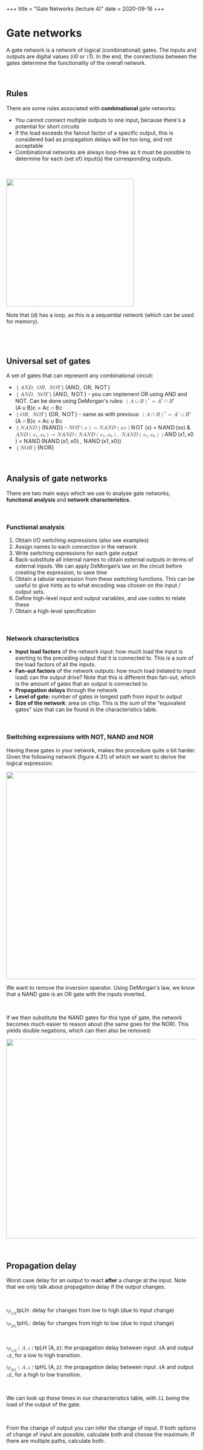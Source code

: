 +++
title = "Gate Networks (lecture 4)"
date = 2020-09-16
+++
<h1 id="gate-networks">Gate networks</h1><p>A gate network is a network of logical (combinational) gates. The inputs and outputs are digital values (<span class="ql-formula" data-value="0">﻿<span contenteditable="false"><span class="katex"><span class="katex-mathml"><math><semantics><mrow><mn>0</mn></mrow><annotation encoding="application/x-tex">0</annotation></semantics></math></span><span class="katex-html" aria-hidden="true"><span class="base"><span class="strut" style="height: 0.64444em; vertical-align: 0em;"></span><span class="mord">0</span></span></span></span></span>﻿</span> or <span class="ql-formula" data-value="1">﻿<span contenteditable="false"><span class="katex"><span class="katex-mathml"><math><semantics><mrow><mn>1</mn></mrow><annotation encoding="application/x-tex">1</annotation></semantics></math></span><span class="katex-html" aria-hidden="true"><span class="base"><span class="strut" style="height: 0.64444em; vertical-align: 0em;"></span><span class="mord">1</span></span></span></span></span>﻿</span>). In the end, the connections between the gates determine the functionality of the overall network.</p><p><br></p><h2 id="rules">Rules</h2><p>There are some rules associated with <strong>combinational </strong>gate networks:</p><ul><li>You cannot connect multiple outputs to one input<strong>, </strong>because there's a potential for short circuits</li><li>If the load exceeds the fanout factor of a specific output, this is considered bad as propagation delays will be too long, and not acceptable</li><li>Combinational networks are always loop-free as it must be possible to determine for each (set of) input(s) the corresponding outputs.</li></ul><p><br></p><p><img src="https://i.imgur.com/k5eAnTE.png" width="337"></p><p>Note that (d) has a loop, as this is a sequential network (which can be used for memory).</p><h2 id=""><br></h2><h2 id="universal-set-of-gates">Universal set of gates</h2><p>A set of gates that can represent any combinational circuit:</p><ul><li><span class="ql-formula" data-value="\left\{AND,\ OR,\ NOT\right\}">﻿<span contenteditable="false"><span class="katex"><span class="katex-mathml"><math><semantics><mrow><mo fence="true">{</mo><mi>A</mi><mi>N</mi><mi>D</mi><mo separator="true">,</mo><mtext>&nbsp;</mtext><mi>O</mi><mi>R</mi><mo separator="true">,</mo><mtext>&nbsp;</mtext><mi>N</mi><mi>O</mi><mi>T</mi><mo fence="true">}</mo></mrow><annotation encoding="application/x-tex">\left\{AND,\ OR,\ NOT\right\}</annotation></semantics></math></span><span class="katex-html" aria-hidden="true"><span class="base"><span class="strut" style="height: 1em; vertical-align: -0.25em;"></span><span class="minner"><span class="mopen delimcenter" style="top: 0em;">{</span><span class="mord mathdefault">A</span><span style="margin-right: 0.10903em;" class="mord mathdefault">N</span><span style="margin-right: 0.02778em;" class="mord mathdefault">D</span><span class="mpunct">,</span><span class="mspace" style="margin-right: 0.16666666666666666em;"></span><span class="mspace">&nbsp;</span><span style="margin-right: 0.02778em;" class="mord mathdefault">O</span><span style="margin-right: 0.00773em;" class="mord mathdefault">R</span><span class="mpunct">,</span><span class="mspace" style="margin-right: 0.16666666666666666em;"></span><span class="mspace">&nbsp;</span><span style="margin-right: 0.10903em;" class="mord mathdefault">N</span><span style="margin-right: 0.02778em;" class="mord mathdefault">O</span><span style="margin-right: 0.13889em;" class="mord mathdefault">T</span><span class="mclose delimcenter" style="top: 0em;">}</span></span></span></span></span></span>﻿</span> </li><li><span class="ql-formula" data-value="\left\{AND,\ NOT\right\}">﻿<span contenteditable="false"><span class="katex"><span class="katex-mathml"><math><semantics><mrow><mo fence="true">{</mo><mi>A</mi><mi>N</mi><mi>D</mi><mo separator="true">,</mo><mtext>&nbsp;</mtext><mi>N</mi><mi>O</mi><mi>T</mi><mo fence="true">}</mo></mrow><annotation encoding="application/x-tex">\left\{AND,\ NOT\right\}</annotation></semantics></math></span><span class="katex-html" aria-hidden="true"><span class="base"><span class="strut" style="height: 1em; vertical-align: -0.25em;"></span><span class="minner"><span class="mopen delimcenter" style="top: 0em;">{</span><span class="mord mathdefault">A</span><span style="margin-right: 0.10903em;" class="mord mathdefault">N</span><span style="margin-right: 0.02778em;" class="mord mathdefault">D</span><span class="mpunct">,</span><span class="mspace" style="margin-right: 0.16666666666666666em;"></span><span class="mspace">&nbsp;</span><span style="margin-right: 0.10903em;" class="mord mathdefault">N</span><span style="margin-right: 0.02778em;" class="mord mathdefault">O</span><span style="margin-right: 0.13889em;" class="mord mathdefault">T</span><span class="mclose delimcenter" style="top: 0em;">}</span></span></span></span></span></span>﻿</span> - you can implement OR using AND and NOT. Can be done using DeMorgan's rules: <span class="ql-formula" data-value="\left(A\cup B\right)^c=A^c\cap B^c">﻿<span contenteditable="false"><span class="katex"><span class="katex-mathml"><math><semantics><mrow><msup><mrow><mo fence="true">(</mo><mi>A</mi><mo>∪</mo><mi>B</mi><mo fence="true">)</mo></mrow><mi>c</mi></msup><mo>=</mo><msup><mi>A</mi><mi>c</mi></msup><mo>∩</mo><msup><mi>B</mi><mi>c</mi></msup></mrow><annotation encoding="application/x-tex">\left(A\cup B\right)^c=A^c\cap B^c</annotation></semantics></math></span><span class="katex-html" aria-hidden="true"><span class="base"><span class="strut" style="height: 1.054292em; vertical-align: -0.25em;"></span><span class="minner"><span class="minner"><span class="mopen delimcenter" style="top: 0em;">(</span><span class="mord mathdefault">A</span><span class="mspace" style="margin-right: 0.2222222222222222em;"></span><span class="mbin">∪</span><span class="mspace" style="margin-right: 0.2222222222222222em;"></span><span style="margin-right: 0.05017em;" class="mord mathdefault">B</span><span class="mclose delimcenter" style="top: 0em;">)</span></span><span class="msupsub"><span class="vlist-t"><span class="vlist-r"><span class="vlist" style="height: 0.804292em;"><span class="" style="top: -3.2029em; margin-right: 0.05em;"><span class="pstrut" style="height: 2.7em;"></span><span class="sizing reset-size6 size3 mtight"><span class="mord mathdefault mtight">c</span></span></span></span></span></span></span></span><span class="mspace" style="margin-right: 0.2777777777777778em;"></span><span class="mrel">=</span><span class="mspace" style="margin-right: 0.2777777777777778em;"></span></span><span class="base"><span class="strut" style="height: 0.68333em; vertical-align: 0em;"></span><span class="mord"><span class="mord mathdefault">A</span><span class="msupsub"><span class="vlist-t"><span class="vlist-r"><span class="vlist" style="height: 0.664392em;"><span class="" style="top: -3.063em; margin-right: 0.05em;"><span class="pstrut" style="height: 2.7em;"></span><span class="sizing reset-size6 size3 mtight"><span class="mord mathdefault mtight">c</span></span></span></span></span></span></span></span><span class="mspace" style="margin-right: 0.2222222222222222em;"></span><span class="mbin">∩</span><span class="mspace" style="margin-right: 0.2222222222222222em;"></span></span><span class="base"><span class="strut" style="height: 0.68333em; vertical-align: 0em;"></span><span class="mord"><span style="margin-right: 0.05017em;" class="mord mathdefault">B</span><span class="msupsub"><span class="vlist-t"><span class="vlist-r"><span class="vlist" style="height: 0.664392em;"><span class="" style="top: -3.063em; margin-right: 0.05em;"><span class="pstrut" style="height: 2.7em;"></span><span class="sizing reset-size6 size3 mtight"><span class="mord mathdefault mtight">c</span></span></span></span></span></span></span></span></span></span></span></span>﻿</span></li><li><span class="ql-formula" data-value="\left\{OR,\ NOT\right\}">﻿<span contenteditable="false"><span class="katex"><span class="katex-mathml"><math><semantics><mrow><mo fence="true">{</mo><mi>O</mi><mi>R</mi><mo separator="true">,</mo><mtext>&nbsp;</mtext><mi>N</mi><mi>O</mi><mi>T</mi><mo fence="true">}</mo></mrow><annotation encoding="application/x-tex">\left\{OR,\ NOT\right\}</annotation></semantics></math></span><span class="katex-html" aria-hidden="true"><span class="base"><span class="strut" style="height: 1em; vertical-align: -0.25em;"></span><span class="minner"><span class="mopen delimcenter" style="top: 0em;">{</span><span style="margin-right: 0.02778em;" class="mord mathdefault">O</span><span style="margin-right: 0.00773em;" class="mord mathdefault">R</span><span class="mpunct">,</span><span class="mspace" style="margin-right: 0.16666666666666666em;"></span><span class="mspace">&nbsp;</span><span style="margin-right: 0.10903em;" class="mord mathdefault">N</span><span style="margin-right: 0.02778em;" class="mord mathdefault">O</span><span style="margin-right: 0.13889em;" class="mord mathdefault">T</span><span class="mclose delimcenter" style="top: 0em;">}</span></span></span></span></span></span>﻿</span> - same as with previous: <span class="ql-formula" data-value="\left(A\cap B\right)^c=A^c\cup B^c">﻿<span contenteditable="false"><span class="katex"><span class="katex-mathml"><math><semantics><mrow><msup><mrow><mo fence="true">(</mo><mi>A</mi><mo>∩</mo><mi>B</mi><mo fence="true">)</mo></mrow><mi>c</mi></msup><mo>=</mo><msup><mi>A</mi><mi>c</mi></msup><mo>∪</mo><msup><mi>B</mi><mi>c</mi></msup></mrow><annotation encoding="application/x-tex">\left(A\cap B\right)^c=A^c\cup B^c</annotation></semantics></math></span><span class="katex-html" aria-hidden="true"><span class="base"><span class="strut" style="height: 1.054292em; vertical-align: -0.25em;"></span><span class="minner"><span class="minner"><span class="mopen delimcenter" style="top: 0em;">(</span><span class="mord mathdefault">A</span><span class="mspace" style="margin-right: 0.2222222222222222em;"></span><span class="mbin">∩</span><span class="mspace" style="margin-right: 0.2222222222222222em;"></span><span style="margin-right: 0.05017em;" class="mord mathdefault">B</span><span class="mclose delimcenter" style="top: 0em;">)</span></span><span class="msupsub"><span class="vlist-t"><span class="vlist-r"><span class="vlist" style="height: 0.804292em;"><span class="" style="top: -3.2029em; margin-right: 0.05em;"><span class="pstrut" style="height: 2.7em;"></span><span class="sizing reset-size6 size3 mtight"><span class="mord mathdefault mtight">c</span></span></span></span></span></span></span></span><span class="mspace" style="margin-right: 0.2777777777777778em;"></span><span class="mrel">=</span><span class="mspace" style="margin-right: 0.2777777777777778em;"></span></span><span class="base"><span class="strut" style="height: 0.68333em; vertical-align: 0em;"></span><span class="mord"><span class="mord mathdefault">A</span><span class="msupsub"><span class="vlist-t"><span class="vlist-r"><span class="vlist" style="height: 0.664392em;"><span class="" style="top: -3.063em; margin-right: 0.05em;"><span class="pstrut" style="height: 2.7em;"></span><span class="sizing reset-size6 size3 mtight"><span class="mord mathdefault mtight">c</span></span></span></span></span></span></span></span><span class="mspace" style="margin-right: 0.2222222222222222em;"></span><span class="mbin">∪</span><span class="mspace" style="margin-right: 0.2222222222222222em;"></span></span><span class="base"><span class="strut" style="height: 0.68333em; vertical-align: 0em;"></span><span class="mord"><span style="margin-right: 0.05017em;" class="mord mathdefault">B</span><span class="msupsub"><span class="vlist-t"><span class="vlist-r"><span class="vlist" style="height: 0.664392em;"><span class="" style="top: -3.063em; margin-right: 0.05em;"><span class="pstrut" style="height: 2.7em;"></span><span class="sizing reset-size6 size3 mtight"><span class="mord mathdefault mtight">c</span></span></span></span></span></span></span></span></span></span></span></span>﻿</span></li><li><span class="ql-formula" data-value="\left\{NAND\right\}">﻿<span contenteditable="false"><span class="katex"><span class="katex-mathml"><math><semantics><mrow><mo fence="true">{</mo><mi>N</mi><mi>A</mi><mi>N</mi><mi>D</mi><mo fence="true">}</mo></mrow><annotation encoding="application/x-tex">\left\{NAND\right\}</annotation></semantics></math></span><span class="katex-html" aria-hidden="true"><span class="base"><span class="strut" style="height: 1em; vertical-align: -0.25em;"></span><span class="minner"><span class="mopen delimcenter" style="top: 0em;">{</span><span style="margin-right: 0.10903em;" class="mord mathdefault">N</span><span class="mord mathdefault">A</span><span style="margin-right: 0.10903em;" class="mord mathdefault">N</span><span style="margin-right: 0.02778em;" class="mord mathdefault">D</span><span class="mclose delimcenter" style="top: 0em;">}</span></span></span></span></span></span>﻿</span> - <span class="ql-formula" data-value="NOT\left(x\right)=NAND\left(xx\right)">﻿<span contenteditable="false"><span class="katex"><span class="katex-mathml"><math><semantics><mrow><mi>N</mi><mi>O</mi><mi>T</mi><mrow><mo fence="true">(</mo><mi>x</mi><mo fence="true">)</mo></mrow><mo>=</mo><mi>N</mi><mi>A</mi><mi>N</mi><mi>D</mi><mrow><mo fence="true">(</mo><mi>x</mi><mi>x</mi><mo fence="true">)</mo></mrow></mrow><annotation encoding="application/x-tex">NOT\left(x\right)=NAND\left(xx\right)</annotation></semantics></math></span><span class="katex-html" aria-hidden="true"><span class="base"><span class="strut" style="height: 1em; vertical-align: -0.25em;"></span><span style="margin-right: 0.10903em;" class="mord mathdefault">N</span><span style="margin-right: 0.02778em;" class="mord mathdefault">O</span><span style="margin-right: 0.13889em;" class="mord mathdefault">T</span><span class="mspace" style="margin-right: 0.16666666666666666em;"></span><span class="minner"><span class="mopen delimcenter" style="top: 0em;">(</span><span class="mord mathdefault">x</span><span class="mclose delimcenter" style="top: 0em;">)</span></span><span class="mspace" style="margin-right: 0.2777777777777778em;"></span><span class="mrel">=</span><span class="mspace" style="margin-right: 0.2777777777777778em;"></span></span><span class="base"><span class="strut" style="height: 1em; vertical-align: -0.25em;"></span><span style="margin-right: 0.10903em;" class="mord mathdefault">N</span><span class="mord mathdefault">A</span><span style="margin-right: 0.10903em;" class="mord mathdefault">N</span><span style="margin-right: 0.02778em;" class="mord mathdefault">D</span><span class="mspace" style="margin-right: 0.16666666666666666em;"></span><span class="minner"><span class="mopen delimcenter" style="top: 0em;">(</span><span class="mord mathdefault">x</span><span class="mord mathdefault">x</span><span class="mclose delimcenter" style="top: 0em;">)</span></span></span></span></span></span>﻿</span> &amp; <span class="ql-formula" data-value="AND\left(x_1,x_0\right)=NAND\left(NAND\left(x_1,x_0\right),\ NAND\left(x_1,x_0\right)\right)">﻿<span contenteditable="false"><span class="katex"><span class="katex-mathml"><math><semantics><mrow><mi>A</mi><mi>N</mi><mi>D</mi><mrow><mo fence="true">(</mo><msub><mi>x</mi><mn>1</mn></msub><mo separator="true">,</mo><msub><mi>x</mi><mn>0</mn></msub><mo fence="true">)</mo></mrow><mo>=</mo><mi>N</mi><mi>A</mi><mi>N</mi><mi>D</mi><mrow><mo fence="true">(</mo><mi>N</mi><mi>A</mi><mi>N</mi><mi>D</mi><mrow><mo fence="true">(</mo><msub><mi>x</mi><mn>1</mn></msub><mo separator="true">,</mo><msub><mi>x</mi><mn>0</mn></msub><mo fence="true">)</mo></mrow><mo separator="true">,</mo><mtext>&nbsp;</mtext><mi>N</mi><mi>A</mi><mi>N</mi><mi>D</mi><mrow><mo fence="true">(</mo><msub><mi>x</mi><mn>1</mn></msub><mo separator="true">,</mo><msub><mi>x</mi><mn>0</mn></msub><mo fence="true">)</mo></mrow><mo fence="true">)</mo></mrow></mrow><annotation encoding="application/x-tex">AND\left(x_1,x_0\right)=NAND\left(NAND\left(x_1,x_0\right),\ NAND\left(x_1,x_0\right)\right)</annotation></semantics></math></span><span class="katex-html" aria-hidden="true"><span class="base"><span class="strut" style="height: 1em; vertical-align: -0.25em;"></span><span class="mord mathdefault">A</span><span style="margin-right: 0.10903em;" class="mord mathdefault">N</span><span style="margin-right: 0.02778em;" class="mord mathdefault">D</span><span class="mspace" style="margin-right: 0.16666666666666666em;"></span><span class="minner"><span class="mopen delimcenter" style="top: 0em;">(</span><span class="mord"><span class="mord mathdefault">x</span><span class="msupsub"><span class="vlist-t vlist-t2"><span class="vlist-r"><span class="vlist" style="height: 0.30110799999999993em;"><span class="" style="top: -2.5500000000000003em; margin-left: 0em; margin-right: 0.05em;"><span class="pstrut" style="height: 2.7em;"></span><span class="sizing reset-size6 size3 mtight"><span class="mord mtight">1</span></span></span></span><span class="vlist-s">​</span></span><span class="vlist-r"><span class="vlist" style="height: 0.15em;"><span class=""></span></span></span></span></span></span><span class="mpunct">,</span><span class="mspace" style="margin-right: 0.16666666666666666em;"></span><span class="mord"><span class="mord mathdefault">x</span><span class="msupsub"><span class="vlist-t vlist-t2"><span class="vlist-r"><span class="vlist" style="height: 0.30110799999999993em;"><span class="" style="top: -2.5500000000000003em; margin-left: 0em; margin-right: 0.05em;"><span class="pstrut" style="height: 2.7em;"></span><span class="sizing reset-size6 size3 mtight"><span class="mord mtight">0</span></span></span></span><span class="vlist-s">​</span></span><span class="vlist-r"><span class="vlist" style="height: 0.15em;"><span class=""></span></span></span></span></span></span><span class="mclose delimcenter" style="top: 0em;">)</span></span><span class="mspace" style="margin-right: 0.2777777777777778em;"></span><span class="mrel">=</span><span class="mspace" style="margin-right: 0.2777777777777778em;"></span></span><span class="base"><span class="strut" style="height: 1em; vertical-align: -0.25em;"></span><span style="margin-right: 0.10903em;" class="mord mathdefault">N</span><span class="mord mathdefault">A</span><span style="margin-right: 0.10903em;" class="mord mathdefault">N</span><span style="margin-right: 0.02778em;" class="mord mathdefault">D</span><span class="mspace" style="margin-right: 0.16666666666666666em;"></span><span class="minner"><span class="mopen delimcenter" style="top: 0em;">(</span><span style="margin-right: 0.10903em;" class="mord mathdefault">N</span><span class="mord mathdefault">A</span><span style="margin-right: 0.10903em;" class="mord mathdefault">N</span><span style="margin-right: 0.02778em;" class="mord mathdefault">D</span><span class="mspace" style="margin-right: 0.16666666666666666em;"></span><span class="minner"><span class="mopen delimcenter" style="top: 0em;">(</span><span class="mord"><span class="mord mathdefault">x</span><span class="msupsub"><span class="vlist-t vlist-t2"><span class="vlist-r"><span class="vlist" style="height: 0.30110799999999993em;"><span class="" style="top: -2.5500000000000003em; margin-left: 0em; margin-right: 0.05em;"><span class="pstrut" style="height: 2.7em;"></span><span class="sizing reset-size6 size3 mtight"><span class="mord mtight">1</span></span></span></span><span class="vlist-s">​</span></span><span class="vlist-r"><span class="vlist" style="height: 0.15em;"><span class=""></span></span></span></span></span></span><span class="mpunct">,</span><span class="mspace" style="margin-right: 0.16666666666666666em;"></span><span class="mord"><span class="mord mathdefault">x</span><span class="msupsub"><span class="vlist-t vlist-t2"><span class="vlist-r"><span class="vlist" style="height: 0.30110799999999993em;"><span class="" style="top: -2.5500000000000003em; margin-left: 0em; margin-right: 0.05em;"><span class="pstrut" style="height: 2.7em;"></span><span class="sizing reset-size6 size3 mtight"><span class="mord mtight">0</span></span></span></span><span class="vlist-s">​</span></span><span class="vlist-r"><span class="vlist" style="height: 0.15em;"><span class=""></span></span></span></span></span></span><span class="mclose delimcenter" style="top: 0em;">)</span></span><span class="mspace" style="margin-right: 0.16666666666666666em;"></span><span class="mpunct">,</span><span class="mspace" style="margin-right: 0.16666666666666666em;"></span><span class="mspace">&nbsp;</span><span style="margin-right: 0.10903em;" class="mord mathdefault">N</span><span class="mord mathdefault">A</span><span style="margin-right: 0.10903em;" class="mord mathdefault">N</span><span style="margin-right: 0.02778em;" class="mord mathdefault">D</span><span class="mspace" style="margin-right: 0.16666666666666666em;"></span><span class="minner"><span class="mopen delimcenter" style="top: 0em;">(</span><span class="mord"><span class="mord mathdefault">x</span><span class="msupsub"><span class="vlist-t vlist-t2"><span class="vlist-r"><span class="vlist" style="height: 0.30110799999999993em;"><span class="" style="top: -2.5500000000000003em; margin-left: 0em; margin-right: 0.05em;"><span class="pstrut" style="height: 2.7em;"></span><span class="sizing reset-size6 size3 mtight"><span class="mord mtight">1</span></span></span></span><span class="vlist-s">​</span></span><span class="vlist-r"><span class="vlist" style="height: 0.15em;"><span class=""></span></span></span></span></span></span><span class="mpunct">,</span><span class="mspace" style="margin-right: 0.16666666666666666em;"></span><span class="mord"><span class="mord mathdefault">x</span><span class="msupsub"><span class="vlist-t vlist-t2"><span class="vlist-r"><span class="vlist" style="height: 0.30110799999999993em;"><span class="" style="top: -2.5500000000000003em; margin-left: 0em; margin-right: 0.05em;"><span class="pstrut" style="height: 2.7em;"></span><span class="sizing reset-size6 size3 mtight"><span class="mord mtight">0</span></span></span></span><span class="vlist-s">​</span></span><span class="vlist-r"><span class="vlist" style="height: 0.15em;"><span class=""></span></span></span></span></span></span><span class="mclose delimcenter" style="top: 0em;">)</span></span><span class="mclose delimcenter" style="top: 0em;">)</span></span></span></span></span></span>﻿</span></li><li><span class="ql-formula" data-value="\left\{NOR\right\}">﻿<span contenteditable="false"><span class="katex"><span class="katex-mathml"><math><semantics><mrow><mo fence="true">{</mo><mi>N</mi><mi>O</mi><mi>R</mi><mo fence="true">}</mo></mrow><annotation encoding="application/x-tex">\left\{NOR\right\}</annotation></semantics></math></span><span class="katex-html" aria-hidden="true"><span class="base"><span class="strut" style="height: 1em; vertical-align: -0.25em;"></span><span class="minner"><span class="mopen delimcenter" style="top: 0em;">{</span><span style="margin-right: 0.10903em;" class="mord mathdefault">N</span><span style="margin-right: 0.02778em;" class="mord mathdefault">O</span><span style="margin-right: 0.00773em;" class="mord mathdefault">R</span><span class="mclose delimcenter" style="top: 0em;">}</span></span></span></span></span></span>﻿</span></li></ul><p><br></p><h2 id="analysis-of-gate-networks">Analysis of gate networks</h2><p>There are two main ways which we use to analyse gate networks, <strong>functional analysis</strong> and <strong>network characteristics.</strong></p><p><br></p><h3 id="functional-analysis"><strong>Functional analysis</strong></h3><ol><li>Obtain I/O switching expressions (also see examples)</li><li class="ql-indent-1">Assign names to each connection in the network</li><li class="ql-indent-1">Write switching expressions for each gate output</li><li class="ql-indent-1">Back-substitute all internal names to obtain external outputs in terms of external inputs. We can apply DeMorgan’s law on the circuit before creating the expression, to save time</li><li>Obtain a tabular expression from these switching functions. This can be useful to give hints as to what encoding was chosen on the input / output sets.</li><li>Define high-level input and output variables, and use codes to relate these</li><li>Obtain a high-level specification</li></ol><p><br></p><h3 id="network-characteristics"><strong>Network characteristics</strong></h3><ul><li><strong>Input load factors</strong> of the network input: how much load the input is exerting to the preceding output that it is connected to. This is a sum of the load factors of all the inputs.</li><li><strong>Fan-out factors</strong> of the network outputs: how much load (related to input load) can the output drive? Note that this is different than fan-out, which is the amount of gates that an output is connected to.</li><li><strong>Propagation delays</strong> through the network</li><li><strong>Level of gate:</strong> number of gates in longest path from input to output </li><li><strong>Size of the network</strong>: area on chip. This is the sum of the "equivalent gates" size that can be found in the characteristics table.</li></ul><p><br></p><h3 id="switching-expressions-with-not,-nand-and-nor">Switching expressions with NOT, NAND and NOR</h3><p>Having these gates in your network, makes the procedure quite a bit harder. Given the following network (figure 4.31) of which we want to derive the logical expression:</p><p><img src="https://i.imgur.com/ICrKEs2.png" width="548"></p><p>We want to remove the inversion operator. Using DeMorgan's law, we know that a NAND gate is an OR gate with the inputs inverted.</p><p><br></p><p>If we then substitute the NAND gates for this type of gate, the network becomes much easier to reason about (the same goes for the NOR). This yields double negations, which can then also be removed:</p><p><img src="https://i.imgur.com/tRPTUCX.png" width="527"></p><p><br></p><h2 id="propagation-delay">Propagation delay</h2><p>Worst case delay for an output to react <strong>after</strong> a change at the input. Note that we only talk about propagation delay if the output changes.</p><p><br></p><p><span class="ql-formula" data-value="tp_{LH}">﻿<span contenteditable="false"><span class="katex"><span class="katex-mathml"><math><semantics><mrow><mi>t</mi><msub><mi>p</mi><mrow><mi>L</mi><mi>H</mi></mrow></msub></mrow><annotation encoding="application/x-tex">tp_{LH}</annotation></semantics></math></span><span class="katex-html" aria-hidden="true"><span class="base"><span class="strut" style="height: 0.80952em; vertical-align: -0.19444em;"></span><span class="mord mathdefault">t</span><span class="mord"><span class="mord mathdefault">p</span><span class="msupsub"><span class="vlist-t vlist-t2"><span class="vlist-r"><span class="vlist" style="height: 0.32833099999999993em;"><span class="" style="top: -2.5500000000000003em; margin-left: 0em; margin-right: 0.05em;"><span class="pstrut" style="height: 2.7em;"></span><span class="sizing reset-size6 size3 mtight"><span class="mord mtight"><span class="mord mathdefault mtight">L</span><span style="margin-right: 0.08125em;" class="mord mathdefault mtight">H</span></span></span></span></span><span class="vlist-s">​</span></span><span class="vlist-r"><span class="vlist" style="height: 0.15em;"><span class=""></span></span></span></span></span></span></span></span></span></span>﻿</span>: delay for changes from low to high (due to input change)</p><p><span class="ql-formula" data-value="tp_{HL}">﻿<span contenteditable="false"><span class="katex"><span class="katex-mathml"><math><semantics><mrow><mi>t</mi><msub><mi>p</mi><mrow><mi>H</mi><mi>L</mi></mrow></msub></mrow><annotation encoding="application/x-tex">tp_{HL}</annotation></semantics></math></span><span class="katex-html" aria-hidden="true"><span class="base"><span class="strut" style="height: 0.80952em; vertical-align: -0.19444em;"></span><span class="mord mathdefault">t</span><span class="mord"><span class="mord mathdefault">p</span><span class="msupsub"><span class="vlist-t vlist-t2"><span class="vlist-r"><span class="vlist" style="height: 0.32833099999999993em;"><span class="" style="top: -2.5500000000000003em; margin-left: 0em; margin-right: 0.05em;"><span class="pstrut" style="height: 2.7em;"></span><span class="sizing reset-size6 size3 mtight"><span class="mord mtight"><span style="margin-right: 0.08125em;" class="mord mathdefault mtight">H</span><span class="mord mathdefault mtight">L</span></span></span></span></span><span class="vlist-s">​</span></span><span class="vlist-r"><span class="vlist" style="height: 0.15em;"><span class=""></span></span></span></span></span></span></span></span></span></span>﻿</span>: delay for changes from high to low (due to input change)</p><p><br></p><p><span class="ql-formula" data-value="tp_{LH}\left(A,z\right)">﻿<span contenteditable="false"><span class="katex"><span class="katex-mathml"><math><semantics><mrow><mi>t</mi><msub><mi>p</mi><mrow><mi>L</mi><mi>H</mi></mrow></msub><mrow><mo fence="true">(</mo><mi>A</mi><mo separator="true">,</mo><mi>z</mi><mo fence="true">)</mo></mrow></mrow><annotation encoding="application/x-tex">tp_{LH}\left(A,z\right)</annotation></semantics></math></span><span class="katex-html" aria-hidden="true"><span class="base"><span class="strut" style="height: 1em; vertical-align: -0.25em;"></span><span class="mord mathdefault">t</span><span class="mord"><span class="mord mathdefault">p</span><span class="msupsub"><span class="vlist-t vlist-t2"><span class="vlist-r"><span class="vlist" style="height: 0.32833099999999993em;"><span class="" style="top: -2.5500000000000003em; margin-left: 0em; margin-right: 0.05em;"><span class="pstrut" style="height: 2.7em;"></span><span class="sizing reset-size6 size3 mtight"><span class="mord mtight"><span class="mord mathdefault mtight">L</span><span style="margin-right: 0.08125em;" class="mord mathdefault mtight">H</span></span></span></span></span><span class="vlist-s">​</span></span><span class="vlist-r"><span class="vlist" style="height: 0.15em;"><span class=""></span></span></span></span></span></span><span class="mspace" style="margin-right: 0.16666666666666666em;"></span><span class="minner"><span class="mopen delimcenter" style="top: 0em;">(</span><span class="mord mathdefault">A</span><span class="mpunct">,</span><span class="mspace" style="margin-right: 0.16666666666666666em;"></span><span style="margin-right: 0.04398em;" class="mord mathdefault">z</span><span class="mclose delimcenter" style="top: 0em;">)</span></span></span></span></span></span>﻿</span>: the propagation delay between input <span class="ql-formula" data-value="A">﻿<span contenteditable="false"><span class="katex"><span class="katex-mathml"><math><semantics><mrow><mi>A</mi></mrow><annotation encoding="application/x-tex">A</annotation></semantics></math></span><span class="katex-html" aria-hidden="true"><span class="base"><span class="strut" style="height: 0.68333em; vertical-align: 0em;"></span><span class="mord mathdefault">A</span></span></span></span></span>﻿</span> and output <span class="ql-formula" data-value="z">﻿<span contenteditable="false"><span class="katex"><span class="katex-mathml"><math><semantics><mrow><mi>z</mi></mrow><annotation encoding="application/x-tex">z</annotation></semantics></math></span><span class="katex-html" aria-hidden="true"><span class="base"><span class="strut" style="height: 0.43056em; vertical-align: 0em;"></span><span style="margin-right: 0.04398em;" class="mord mathdefault">z</span></span></span></span></span>﻿</span>, for a low to high transition.</p><p><span class="ql-formula" data-value="tp_{HL}\left(A,z\right)">﻿<span contenteditable="false"><span class="katex"><span class="katex-mathml"><math><semantics><mrow><mi>t</mi><msub><mi>p</mi><mrow><mi>H</mi><mi>L</mi></mrow></msub><mrow><mo fence="true">(</mo><mi>A</mi><mo separator="true">,</mo><mi>z</mi><mo fence="true">)</mo></mrow></mrow><annotation encoding="application/x-tex">tp_{HL}\left(A,z\right)</annotation></semantics></math></span><span class="katex-html" aria-hidden="true"><span class="base"><span class="strut" style="height: 1em; vertical-align: -0.25em;"></span><span class="mord mathdefault">t</span><span class="mord"><span class="mord mathdefault">p</span><span class="msupsub"><span class="vlist-t vlist-t2"><span class="vlist-r"><span class="vlist" style="height: 0.32833099999999993em;"><span class="" style="top: -2.5500000000000003em; margin-left: 0em; margin-right: 0.05em;"><span class="pstrut" style="height: 2.7em;"></span><span class="sizing reset-size6 size3 mtight"><span class="mord mtight"><span style="margin-right: 0.08125em;" class="mord mathdefault mtight">H</span><span class="mord mathdefault mtight">L</span></span></span></span></span><span class="vlist-s">​</span></span><span class="vlist-r"><span class="vlist" style="height: 0.15em;"><span class=""></span></span></span></span></span></span><span class="mspace" style="margin-right: 0.16666666666666666em;"></span><span class="minner"><span class="mopen delimcenter" style="top: 0em;">(</span><span class="mord mathdefault">A</span><span class="mpunct">,</span><span class="mspace" style="margin-right: 0.16666666666666666em;"></span><span style="margin-right: 0.04398em;" class="mord mathdefault">z</span><span class="mclose delimcenter" style="top: 0em;">)</span></span></span></span></span></span>﻿</span>: the propagation delay between input <span class="ql-formula" data-value="A">﻿<span contenteditable="false"><span class="katex"><span class="katex-mathml"><math><semantics><mrow><mi>A</mi></mrow><annotation encoding="application/x-tex">A</annotation></semantics></math></span><span class="katex-html" aria-hidden="true"><span class="base"><span class="strut" style="height: 0.68333em; vertical-align: 0em;"></span><span class="mord mathdefault">A</span></span></span></span></span>﻿</span> and output <span class="ql-formula" data-value="z">﻿<span contenteditable="false"><span class="katex"><span class="katex-mathml"><math><semantics><mrow><mi>z</mi></mrow><annotation encoding="application/x-tex">z</annotation></semantics></math></span><span class="katex-html" aria-hidden="true"><span class="base"><span class="strut" style="height: 0.43056em; vertical-align: 0em;"></span><span style="margin-right: 0.04398em;" class="mord mathdefault">z</span></span></span></span></span>﻿</span>, for a high to low transition.</p><p><br></p><p>We can look up these times in our characteristics table, with <span class="ql-formula" data-value="L">﻿<span contenteditable="false"><span class="katex"><span class="katex-mathml"><math><semantics><mrow><mi>L</mi></mrow><annotation encoding="application/x-tex">L</annotation></semantics></math></span><span class="katex-html" aria-hidden="true"><span class="base"><span class="strut" style="height: 0.68333em; vertical-align: 0em;"></span><span class="mord mathdefault">L</span></span></span></span></span>﻿</span> being the load of the output of the gate.</p><p><br></p><p>From the change of output you can infer the change of input.  If both options of change of input are possible, calculate both and choose the maximum. If there are multiple paths, calculate both.</p><p><br></p><p><br></p>
